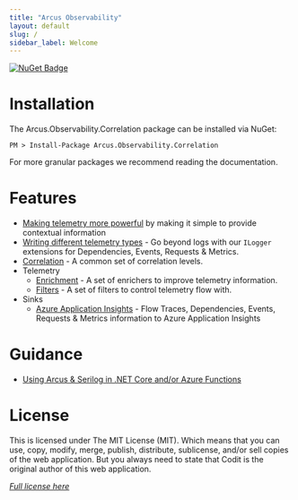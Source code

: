 ```yaml
---
title: "Arcus Observability"
layout: default
slug: /
sidebar_label: Welcome
---
```


[![NuGet Badge](https://buildstats.info/nuget/Arcus.Observability.Correlation?packageVersion=0.4.0)](https://www.nuget.org/packages/Arcus.Observability.Correlation/0.4.0)

# Installation

The Arcus.Observability.Correlation package can be installed via NuGet:

```shell
PM > Install-Package Arcus.Observability.Correlation
```

For more granular packages we recommend reading the documentation.

# Features

- [Making telemetry more powerful](./02-Features/making-telemetry-more-powerful.md) by making it simple to provide contextual information
- [Writing different telemetry types](./02-Features/writing-different-telemetry-types.md) - Go beyond logs with our `ILogger` extensions for Dependencies, Events, Requests & Metrics.
- [Correlation](./02-Features/correlation.md) - A common set of correlation levels.
- Telemetry
    - [Enrichment](./02-Features/telemetry-enrichment.md) - A set of enrichers to improve telemetry information.
    - [Filters](./02-Features/telemetry-filter.md) - A set of filters to control telemetry flow with.
- Sinks
    - [Azure Application Insights](./02-Features/sinks/azure-application-insights.md) - Flow Traces, Dependencies, Events, Requests & Metrics information to Azure Application Insights

# Guidance

- [Using Arcus & Serilog in .NET Core and/or Azure Functions](./03-Guidance/use-with-dotnet-and-functions.md)

# License
This is licensed under The MIT License (MIT). Which means that you can use, copy, modify, merge, publish, distribute, sublicense, and/or sell copies of the web application. But you always need to state that Codit is the original author of this web application.

*[Full license here](https://github.com/arcus-azure/arcus.observability/blob/master/LICENSE)*

